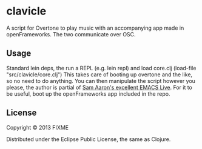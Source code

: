 # clavicle

A script for Overtone to play music with an accompanying app made in openFrameworks. The two communicate over OSC.

## Usage

Standard lein deps, the run a REPL (e.g. lein repl) and load core.clj (load-file "src/clavicle/core.clj")
This takes care of booting up overtone and the like, so no need to do anything. You can then manipulate
the script however you please, the author is partial of [Sam Aaron's excellent EMACS Live](http://overtone.github.io/emacs-live/).
For it to be useful, boot up the openFrameworks app included in the repo.

## License

Copyright © 2013 FIXME

Distributed under the Eclipse Public License, the same as Clojure.

